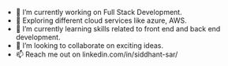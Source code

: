 - 🔭 I’m currently working on Full Stack Development.
- 🔭 Exploring different cloud services like azure, AWS.
- 🌱 I’m currently learning skills related to front end and back end development.
- 💞️ I’m looking to collaborate on exciting ideas.
- 📫 Reach me out on linkedin.com/in/siddhant-sar/
